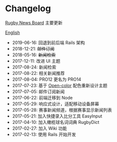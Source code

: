 # Changelog

[Rugby News Board](http://www.rugbynews.space/) 主要更新

[English](README.md)

* 2019-06-16: 回退到前后端 Rails 架构
* 2018-12-21: ~~邮件订阅~~
* 2018-05-16: ~~新闻检索~~
* 2017-12-11: 改进 UI 主题
* 2017-08-24: 新闻检索
* 2017-08-22: 相关新闻推荐
* 2017-08-04: PRO12 更名为 PRO14
* 2017-07-23: 基于 [Open-color](https://yeun.github.io/open-color/) 配色重新设计主题
* 2017-07-05: 邮件订阅新闻
* 2017-06-22: 前端迁移到 Node
* 2017-05-29: 响应式设计，适配移动设备屏幕
* 2017-05-28: 赛事新闻频道，根据赛事显示新闻列表
* 2017-05-21: 加入快捷录入比分工具 EasyInput
* 2017-04-10: 加入橄榄球名词词典 RugbyDict
* 2017-02-27: 加入 Wiki 功能
* 2017-02-13: 使用 Rails 开始开发
